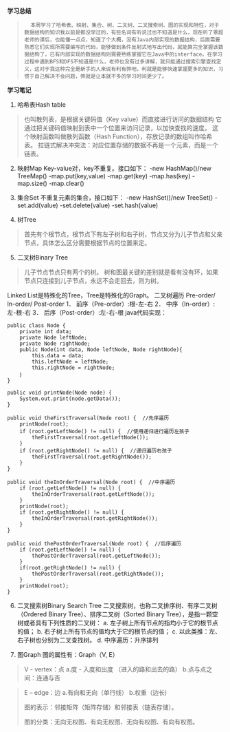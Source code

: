 **学习总结**

>       本周学习了哈希表、映射、集合、树、二叉树、二叉搜索树、图的实现和特性，对于数据结构的知识我以前是都没学过的，有些名词有听说过也不知道是什么，现在听了覃超老师的课后，也能懂一点点，知道了个大概，没有Java内部实现的数据结构，后面需要熟悉它们实现所需要编写的代码，能够做到条件反射式地写出代码，就能算完全掌握该数据结构了，已有内部实现的数据结构则需要熟练掌握它在Java中的interface。在学习过程中遇到BFS和DFS不知道是什么，老师也没有过多讲解，就只能通过搜索引擎查找定义，这对于我这种完全是新手的人来说有利有弊吧，利就是能够快速掌握更多的知识，习惯于自己解决不会问题，弊就是让本就不多的学习时间更少了。

      
**学习笔记**
	

 1. 哈希表Hash table
 

> 也叫散列表，是根据关键码值（Key value）而直接进行访问的数据结构 它通过把关键码值映射到表中一个位置来访问记录，以加快查找的速度。
> 这个映射函数叫做散列函数（Hash Function），存放记录的数组叫作哈希表。
> 拉链式解决冲突法：对应位置存储的数据不再是一个元素，而是一个链表。

 
 2. 映射Map
 Key-value对，key不重复。接口如下：
-new HashMap()/new TreeMap()
-map.put(key,value)
-map.get(key)
-map.has(key)
-map.size()
-map.clear()

 3. 集合Set
 不重复元素的集合，接口如下：
-new HashSet()/new TreeSet()
-set.add(value)
-set.delete(value)
-set.hash(value)

 4. 树Tree

> 首先有个根节点，根节点下有左子树和右子树，节点又分为儿子节点和父亲节点，具体怎么区分需要根据节点的位置来定。

 5. 二叉树Binary Tree

> 儿子节点节点只有两个的树。 树和图最关键的差别就是看有没有环，如果节点只连接到儿子节点，永远不会走回去，则为树。

Linked List是特殊化的Tree，Tree是特殊化的Graph。
二叉树遍历 Pre-order/ In-order/ Post-order
1．	前序（Pre-order）:根-左-右
2．	中序（In-order）:左-根-右
3．	后序（Post-order）:左-右-根
java代码实现：

    public class Node {  
        private int data;  
        private Node leftNode;  
        private Node rightNode;  
        public Node(int data, Node leftNode, Node rightNode){  
            this.data = data;  
            this.leftNode = leftNode;  
            this.rightNode = rightNode;  
        ｝
    }
    
    public void printNode(Node node) {  
        System.out.print(node.getData());  
    } 
    
    public void theFirstTraversal(Node root) {  //先序遍历  
        printNode(root);  
        if (root.getLeftNode() != null) {  //使用递归进行遍历左孩子  
            theFirstTraversal(root.getLeftNode());  
        }  
        if (root.getRightNode() != null) {  //递归遍历右孩子  
            theFirstTraversal(root.getRightNode());  
        }  
    }
    
    public void theInOrderTraversal(Node root) {  //中序遍历  
        if (root.getLeftNode() != null) {  
            theInOrderTraversal(root.getLeftNode());  
        }  
        printNode(root);  
        if (root.getRightNode() != null) {  
            theInOrderTraversal(root.getRightNode());  
        }  
    }
    
    public void thePostOrderTraversal(Node root) {  //后序遍历  
        if (root.getLeftNode() != null) {  
            thePostOrderTraversal(root.getLeftNode());  
        }  
        if(root.getRightNode() != null) {  
            thePostOrderTraversal(root.getRightNode());  
        }  
        printNode(root);  
    }  



 6. 二叉搜索树Binary Search Tree
二叉搜索树，也称二叉排序树、有序二叉树（Ordered Binary Tree）、排序二叉树（Sorted Binary Tree），是指一颗空树或者具有下列性质的二叉树：
 a.	左子树上所有节点的指均小于它的根节点的值；
 b.	右子树上所有节点的值均大于它的根节点的值；
 c.	以此类推：左、右子树也分别为二叉查找树。
 d.	中序遍历：升序排列


 7. 图Graph
图的属性有：Graph（V, E）

>  V - vertex：点 	a.度 - 入度和出度 （进入的路和出去的路） 	b.点与点之间：连通与否

> 
> E – edge：边 	a.有向和无向（单行线） 	b.权重（边长)
> 
> 图的表示：邻接矩阵（矩阵存储）和邻接表（链表存储）。
> 
> 图的分类：无向无权图、有向无权图、无向有权图、有向有权图。







